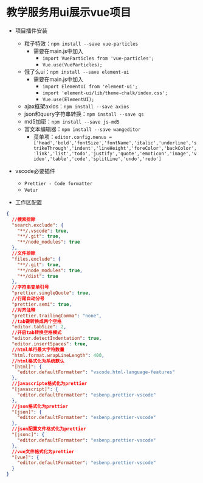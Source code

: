 # 教学服务用ui展示vue项目

- 项目插件安装
  - 粒子特效：`npm install --save vue-particles`
    - 需要在main.js中加入
      - `import VueParticles from 'vue-particles';`
      - `Vue.use(VueParticles);`
  - 饿了么ui：`npm install --save element-ui`
    - 需要在main.js中加入
      - `import ElementUI from 'element-ui';`
      - `import 'element-ui/lib/theme-chalk/index.css';`
      - `Vue.use(ElementUI);`
  - ajax框架axios：`npm install --save axios`
  - json和query字符串转换：`npm install --save qs`
  - md5加密：`npm install --save js-md5`
  - 富文本编辑器：`npm install --save wangeditor`
    - 菜单项：`editor.config.menus = ['head','bold','fontSize','fontName','italic','underline','strikeThrough','indent','lineHeight','foreColor','backColor','link','list','todo','justify','quote','emoticon','image','video','table','code','splitLine','undo','redo']`

- vscode必要插件
  - `Prettier - Code formatter`
  - `Vetur`

- 工作区配置

```json
{
  //搜索排除
  "search.exclude": {
    "**/.vscode": true,
    "**/.git": true,
    "**/node_modules": true
  },
  //文件排除
  "files.exclude": {
    "**/.git": true,
    "**/node_modules": true,
    "**/dist": true
  },
  //字符串变单引号
  "prettier.singleQuote": true,
  //行尾自动分号
  "prettier.semi": true,
  //对齐注释
  "prettier.trailingComma": "none",
  //tab键转换成两个空格
  "editor.tabSize": 2,
  //开启tab转换空格模式
  "editor.detectIndentation": true,
  "editor.insertSpaces": true,
  //html单行最大字符数量
  "html.format.wrapLineLength": 400,
  //html格式化为系统默认
  "[html]": {
    "editor.defaultFormatter": "vscode.html-language-features"
  },
  //javascripte格式化为prettier
  "[javascript]": {
    "editor.defaultFormatter": "esbenp.prettier-vscode"
  },
  //json格式化为prettier
  "[json]": {
    "editor.defaultFormatter": "esbenp.prettier-vscode"
  },
  //json配置文件格式化为prettier
  "[jsonc]": {
    "editor.defaultFormatter": "esbenp.prettier-vscode"
  },
  //vue文件格式化为prettier
  "[vue]": {
    "editor.defaultFormatter": "esbenp.prettier-vscode"
  }
}
```

